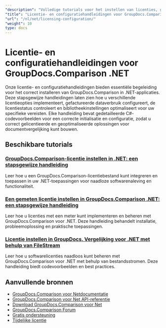 ```yaml
---
"description": "Volledige tutorials voor het instellen van licenties, gemeten licenties en het configureren van GroupDocs.Comparison voor .NET."
"title": "Licentie- en configuratiehandleidingen voor GroupDocs.Comparison .NET"
"url": "/nl/net/licensing-configuration/"
"weight": 10
type: docs
---
```

# Licentie- en configuratiehandleidingen voor GroupDocs.Comparison .NET

Onze licentie- en configuratiehandleidingen bieden essentiële begeleiding voor het correct installeren van GroupDocs.Comparison in .NET-applicaties. Deze stapsgewijze handleidingen laten zien hoe u verschillende licentieopties implementeert, gefactureerde dataverbruik configureert, de licentiestatus controleert en bibliotheekinstellingen optimaliseert voor uw specifieke vereisten. Elke handleiding bevat gedetailleerde C#-codevoorbeelden voor een correcte initialisatie en configuratie, zodat u correct gelicentieerde en geoptimaliseerde oplossingen voor documentvergelijking kunt bouwen.

## Beschikbare tutorials

### [GroupDocs.Comparison-licentie instellen in .NET: een stapsgewijze handleiding](./setting-up-groupdocs-comparison-license-net/)
Leer hoe u een GroupDocs.Comparison-licentiebestand kunt integreren en toepassen in uw .NET-toepassingen voor naadloze softwarenaleving en functionaliteit.

### [Een gemeten licentie instellen in GroupDocs.Comparison .NET: een stapsgewijze handleiding](./master-metered-license-groupdocs-comparison-net/)
Leer hoe u licenties met een meter kunt implementeren en beheren met GroupDocs.Comparison voor .NET. Deze handleiding behandelt installatie, probleemoplossing en praktische toepassingen.

### [Licentie instellen in GroupDocs. Vergelijking voor .NET met behulp van FileStream](./set-license-file-stream-groupdocs-comparison-dotnet/)
Leer hoe u softwarelicenties naadloos kunt beheren met GroupDocs.Comparison voor .NET met behulp van bestandsstromen. Deze handleiding biedt codevoorbeelden en best practices.

## Aanvullende bronnen

- [GroupDocs.Comparison voor Netdocumentatie](https://docs.groupdocs.com/comparison/net/)
- [GroupDocs.Comparison voor Net API-referentie](https://reference.groupdocs.com/comparison/net/)
- [Download GroupDocs.Comparison voor Net](https://releases.groupdocs.com/comparison/net/)
- [GroupDocs.Comparison Forum](https://forum.groupdocs.com/c/comparison)
- [Gratis ondersteuning](https://forum.groupdocs.com/)
- [Tijdelijke licentie](https://purchase.groupdocs.com/temporary-license/)